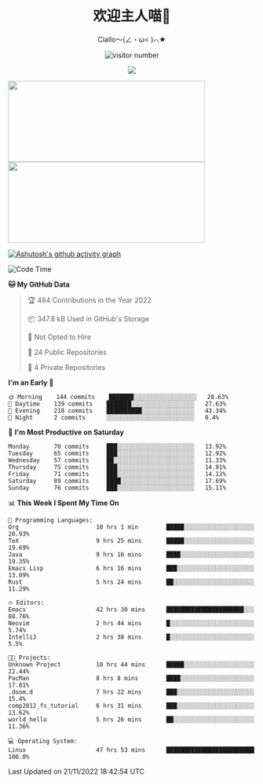 <div align="center">
  <h1>欢迎主人喵👋</h1>
  <p>Ciallo～(∠・ω< )⌒★</p>
</div>

<p align="center">
  <img src="https://count.getloli.com/get/@Ziqi-Yang?theme=rule34" alt="visitor number" />
</p>

<p align="center">
  <img src="https://skillicons.dev/icons?i=go,java,js,sass,py,godot,flutter,linux,emacs" />
</p>

<a href="https://github.com/Ziqi-Yang?tab=repositories">
   <img height="165" width="400" src="https://github-readme-stats.vercel.app/api?username=Ziqi-Yang&show_icons=true&include_all_commits=true&hide_border=true" />
  <img height="165" width="400" src="https://svg-banners.vercel.app/api?type=luminance&text1=Be%20Fantastic🌞&width=400&height=165" />
</a>


[![Ashutosh's github activity graph](https://activity-graph.herokuapp.com/graph?username=Ziqi-Yang&theme=github)](https://github.com/ashutosh00710/github-readme-activity-graph)

<!--START_SECTION:waka-->
![Code Time](http://img.shields.io/badge/Code%20Time-127%20hrs%2048%20mins-blue)

**🐱 My GitHub Data** 

> 🏆 484 Contributions in the Year 2022
 > 
> 📦 347.8 kB Used in GitHub's Storage 
 > 
> 🚫 Not Opted to Hire
 > 
> 📜 24 Public Repositories 
 > 
> 🔑 4 Private Repositories  
 > 
**I'm an Early 🐤** 

```text
🌞 Morning    144 commits    ███████░░░░░░░░░░░░░░░░░░   28.63% 
🌆 Daytime    139 commits    ███████░░░░░░░░░░░░░░░░░░   27.63% 
🌃 Evening    218 commits    ██████████░░░░░░░░░░░░░░░   43.34% 
🌙 Night      2 commits      ░░░░░░░░░░░░░░░░░░░░░░░░░   0.4%

```
📅 **I'm Most Productive on Saturday** 

```text
Monday       70 commits     ███░░░░░░░░░░░░░░░░░░░░░░   13.92% 
Tuesday      65 commits     ███░░░░░░░░░░░░░░░░░░░░░░   12.92% 
Wednesday    57 commits     ██░░░░░░░░░░░░░░░░░░░░░░░   11.33% 
Thursday     75 commits     ███░░░░░░░░░░░░░░░░░░░░░░   14.91% 
Friday       71 commits     ███░░░░░░░░░░░░░░░░░░░░░░   14.12% 
Saturday     89 commits     ████░░░░░░░░░░░░░░░░░░░░░   17.69% 
Sunday       76 commits     ███░░░░░░░░░░░░░░░░░░░░░░   15.11%

```


📊 **This Week I Spent My Time On** 

```text
💬 Programming Languages: 
Org                      10 hrs 1 min        █████░░░░░░░░░░░░░░░░░░░░   20.93% 
TeX                      9 hrs 25 mins       █████░░░░░░░░░░░░░░░░░░░░   19.69% 
Java                     9 hrs 16 mins       ████░░░░░░░░░░░░░░░░░░░░░   19.35% 
Emacs Lisp               6 hrs 16 mins       ███░░░░░░░░░░░░░░░░░░░░░░   13.09% 
Rust                     5 hrs 24 mins       ██░░░░░░░░░░░░░░░░░░░░░░░   11.29%

🔥 Editors: 
Emacs                    42 hrs 30 mins      ██████████████████████░░░   88.76% 
Neovim                   2 hrs 44 mins       █░░░░░░░░░░░░░░░░░░░░░░░░   5.74% 
IntelliJ                 2 hrs 38 mins       █░░░░░░░░░░░░░░░░░░░░░░░░   5.5%

🐱‍💻 Projects: 
Unknown Project          10 hrs 44 mins      █████░░░░░░░░░░░░░░░░░░░░   22.44% 
PacMan                   8 hrs 8 mins        ████░░░░░░░░░░░░░░░░░░░░░   17.01% 
.doom.d                  7 hrs 22 mins       ███░░░░░░░░░░░░░░░░░░░░░░   15.4% 
comp2012_fs_tutorial     6 hrs 31 mins       ███░░░░░░░░░░░░░░░░░░░░░░   13.62% 
world_hello              5 hrs 26 mins       ██░░░░░░░░░░░░░░░░░░░░░░░   11.36%

💻 Operating System: 
Linux                    47 hrs 53 mins      █████████████████████████   100.0%

```


 Last Updated on 21/11/2022 18:42:54 UTC
<!--END_SECTION:waka-->
